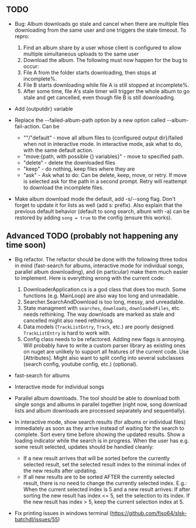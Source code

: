 
## TODO

- Bug: Album downloads go stale and cancel when there are multiple files downloading from the same user and one triggers the stale timeout. To repro:
    1. Find an album share by a user whose client is configured to allow multiple simultaneous uploads to the same user
    2. Download the album. The following must now happen for the bug to occur:
    3. File A from the folder starts downloading, then stops at incomplete%. 
    4. File B starts downloading while file A is still stopped at incomplete%.
    5. After some time, file A's stale timer will trigger the whole album to go stale and get cancelled, even though file B is still downloading.

- Add {outputdir} variable

- Replace the --failed-album-path option by a new option called --album-fail-action. Can be
    - ""/"default" - move all album files to {configured output dir}/failed when not in interactive mode. In interactive mode, ask what to do, with the same default action.
    - "move:{path, with possible {} variables}" - move to specified path. 
    - "delete" - delete the downloaded files
    - "keep" - do nothing, keep files where they are
    - "ask" - Ask what to do: Can be delete, keep, move, or retry. If move is selected ask for the path in a second prompt. Retry will reattempt to download the incomplete files.

- Make album download mode the default, add -s/--song flag. Don't forget to update it for lists as well (add s: prefix). Also explain that the previous default behavior (default to song search, album with -a) can be restored by adding `song = true` to the config (ensure this works).

## Advanced TODO (probably not happening any time soon)

- Big refactor. The refactor should be done with the following three todos in mind (fast-search for albums, interactive mode for individual songs, parallel album downloading), and (in particular) make them much easier to implement. Here is everything wrong with the current code:
    1. DownloaderApplication.cs is a god class that does too much. Some functions (e.g. MainLoop) are also way too long and unreadable.
    2. Searcher.SearchAndDownload is too long, messy, and unreadable. 
    3. State managment with `searches`, `downloads`, `downloadedFiles`, etc. needs rethinking. The way downloads are marked as stale and cancelled might also need rethinking.
    4. Data models (`TrackListEntry`, `Track`, etc.) are poorly designed. `TrackListEntry` is hard to work with.
    5. Config class needs to be refactored. Adding new flags is annoying. Will probably have to write a custom parser library as existing ones on nuget are unlikely to support all features of the current code. Use [Attributes]. Might also want to split config into several subclasses (search config, youtube config, etc.) (optional).

- fast-search for albums

- Interactive mode for individual songs

- Parallel album downloads. The tool should be able to download both single songs and albums in parallel together (right now, song download lists and album downloads are processed separately and sequentially).

- In interactive mode, show search results (for albums or individual files) immediately as soon as they arrive instead of waiting for the search to complete. Sort every time before showing the updated results. Show a loading indicator while the search is in progress. When the user has e.g. some result selected, updates should be handled cleanly:
    - If a new result arrives that will be sorted before the currently selected result, set the selected result index to the minimal index of the new results after updating.
    - If all new results are to be sorted AFTER the currently selected result, there is no need to change the currently selected index. 
    E.g.: When the current selected index is 5 and a new result arrives: If after sorting the new result has index <= 5, set the selection to its index. If the new result has index > 5, keep the current selection index at 5. 

- Fix printing issues in windows terminal (https://github.com/fiso64/slsk-batchdl/issues/55)
